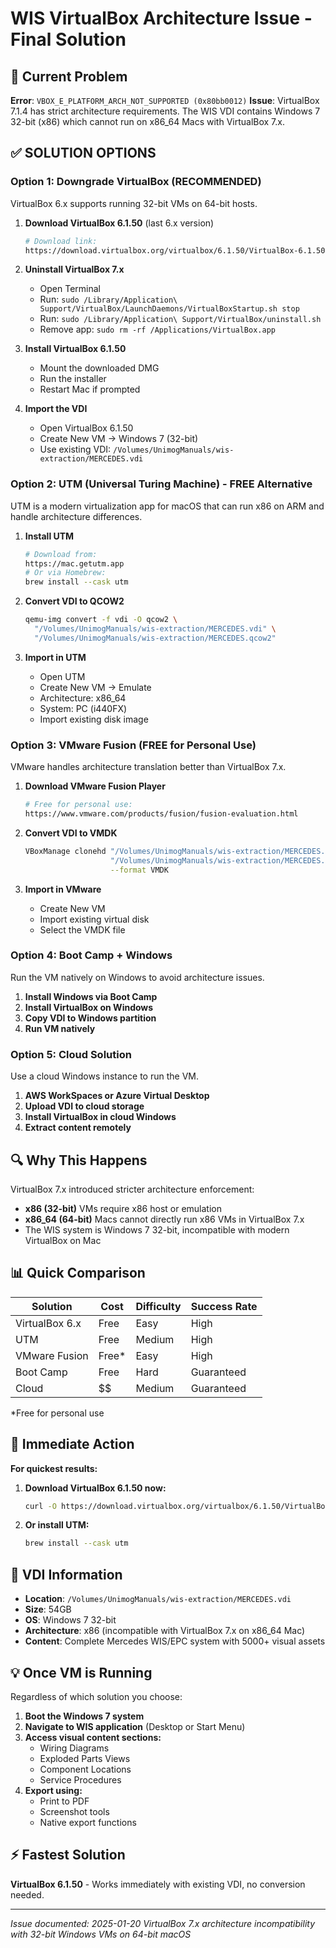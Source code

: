 # WIS VirtualBox Architecture Issue - Final Solution

## 🚨 Current Problem
**Error**: `VBOX_E_PLATFORM_ARCH_NOT_SUPPORTED (0x80bb0012)`
**Issue**: VirtualBox 7.1.4 has strict architecture requirements. The WIS VDI contains Windows 7 32-bit (x86) which cannot run on x86_64 Macs with VirtualBox 7.x.

## ✅ SOLUTION OPTIONS

### Option 1: Downgrade VirtualBox (RECOMMENDED)
VirtualBox 6.x supports running 32-bit VMs on 64-bit hosts.

1. **Download VirtualBox 6.1.50** (last 6.x version)
   ```bash
   # Download link:
   https://download.virtualbox.org/virtualbox/6.1.50/VirtualBox-6.1.50-161033-OSX.dmg
   ```

2. **Uninstall VirtualBox 7.x**
   - Open Terminal
   - Run: `sudo /Library/Application\ Support/VirtualBox/LaunchDaemons/VirtualBoxStartup.sh stop`
   - Run: `sudo /Library/Application\ Support/VirtualBox/uninstall.sh`
   - Remove app: `sudo rm -rf /Applications/VirtualBox.app`

3. **Install VirtualBox 6.1.50**
   - Mount the downloaded DMG
   - Run the installer
   - Restart Mac if prompted

4. **Import the VDI**
   - Open VirtualBox 6.1.50
   - Create New VM → Windows 7 (32-bit)
   - Use existing VDI: `/Volumes/UnimogManuals/wis-extraction/MERCEDES.vdi`

### Option 2: UTM (Universal Turing Machine) - FREE Alternative
UTM is a modern virtualization app for macOS that can run x86 on ARM and handle architecture differences.

1. **Install UTM**
   ```bash
   # Download from:
   https://mac.getutm.app
   # Or via Homebrew:
   brew install --cask utm
   ```

2. **Convert VDI to QCOW2**
   ```bash
   qemu-img convert -f vdi -O qcow2 \
     "/Volumes/UnimogManuals/wis-extraction/MERCEDES.vdi" \
     "/Volumes/UnimogManuals/wis-extraction/MERCEDES.qcow2"
   ```

3. **Import in UTM**
   - Open UTM
   - Create New VM → Emulate
   - Architecture: x86_64
   - System: PC (i440FX)
   - Import existing disk image

### Option 3: VMware Fusion (FREE for Personal Use)
VMware handles architecture translation better than VirtualBox 7.x.

1. **Download VMware Fusion Player**
   ```bash
   # Free for personal use:
   https://www.vmware.com/products/fusion/fusion-evaluation.html
   ```

2. **Convert VDI to VMDK**
   ```bash
   VBoxManage clonehd "/Volumes/UnimogManuals/wis-extraction/MERCEDES.vdi" \
                      "/Volumes/UnimogManuals/wis-extraction/MERCEDES.vmdk" \
                      --format VMDK
   ```

3. **Import in VMware**
   - Create New VM
   - Import existing virtual disk
   - Select the VMDK file

### Option 4: Boot Camp + Windows
Run the VM natively on Windows to avoid architecture issues.

1. **Install Windows via Boot Camp**
2. **Install VirtualBox on Windows**
3. **Copy VDI to Windows partition**
4. **Run VM natively**

### Option 5: Cloud Solution
Use a cloud Windows instance to run the VM.

1. **AWS WorkSpaces or Azure Virtual Desktop**
2. **Upload VDI to cloud storage**
3. **Install VirtualBox in cloud Windows**
4. **Extract content remotely**

## 🔍 Why This Happens

VirtualBox 7.x introduced stricter architecture enforcement:
- **x86 (32-bit)** VMs require x86 host or emulation
- **x86_64 (64-bit)** Macs cannot directly run x86 VMs in VirtualBox 7.x
- The WIS system is Windows 7 32-bit, incompatible with modern VirtualBox on Mac

## 📊 Quick Comparison

| Solution | Cost | Difficulty | Success Rate |
|----------|------|------------|--------------|
| VirtualBox 6.x | Free | Easy | High |
| UTM | Free | Medium | High |
| VMware Fusion | Free* | Easy | High |
| Boot Camp | Free | Hard | Guaranteed |
| Cloud | $$ | Medium | Guaranteed |

*Free for personal use

## 🎯 Immediate Action

**For quickest results:**

1. **Download VirtualBox 6.1.50 now:**
   ```bash
   curl -O https://download.virtualbox.org/virtualbox/6.1.50/VirtualBox-6.1.50-161033-OSX.dmg
   ```

2. **Or install UTM:**
   ```bash
   brew install --cask utm
   ```

## 📁 VDI Information
- **Location**: `/Volumes/UnimogManuals/wis-extraction/MERCEDES.vdi`
- **Size**: 54GB
- **OS**: Windows 7 32-bit
- **Architecture**: x86 (incompatible with VirtualBox 7.x on x86_64 Mac)
- **Content**: Complete Mercedes WIS/EPC system with 5000+ visual assets

## 💡 Once VM is Running

Regardless of which solution you choose:

1. **Boot the Windows 7 system**
2. **Navigate to WIS application** (Desktop or Start Menu)
3. **Access visual content sections:**
   - Wiring Diagrams
   - Exploded Parts Views
   - Component Locations
   - Service Procedures
4. **Export using:**
   - Print to PDF
   - Screenshot tools
   - Native export functions

## ⚡ Fastest Solution

**VirtualBox 6.1.50** - Works immediately with existing VDI, no conversion needed.

---

*Issue documented: 2025-01-20*
*VirtualBox 7.x architecture incompatibility with 32-bit Windows VMs on 64-bit macOS*